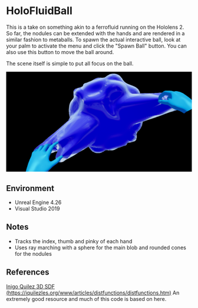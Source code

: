 # HoloFluidBall
This is a take on something akin to a ferrofluid running on the Hololens 2. So far, the nodules can be extended with the hands and are rendered in a similar fashion to metaballs. To spawn the actual interactive ball, look at your palm to activate the menu and click the "Spawn Ball" button. You can also use this button to move the ball around.

The scene itself is simple to put all focus on the ball.

![HoloFluidBall](https://github.com/JIoffe/HoloFluidBall/blob/main/Screenshots/screen1.png?raw=true)

## Environment

 - Unreal Engine 4.26
 - Visual Studio 2019

## Notes
 - Tracks the index, thumb and pinky of each hand
 - Uses ray marching with a sphere for the main blob and rounded cones for the nodules

## References

 [Inigo Quilez 3D SDF (https://iquilezles.org/www/articles/distfunctions/distfunctions.htm)](https://iquilezles.org/www/articles/distfunctions/distfunctions.htm)
An extremely good resource and much of this code is based on here.